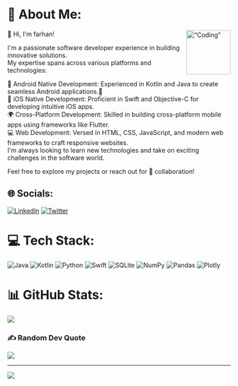 # 💫 About Me:
<img id="charizard" align="right" alt=“Coding” height="100" width="100" src="https://www.gifcen.com/wp-content/uploads/2022/10/charizard-gif.gif">
👋 Hi, I'm farhan!<br>

I'm a passionate software developer experience in building innovative solutions.<br>
My expertise spans across various platforms and technologies:<br>

📱 Android Native Development: Experienced in Kotlin and Java to create seamless Android applications.🦩<br>
🍏 iOS Native Development: Proficient in Swift and Objective-C for developing intuitive iOS apps.<br>
🌍 Cross-Platform Development: Skilled in building cross-platform mobile apps using frameworks like Flutter.<br>
💻 Web Development: Versed in HTML, CSS, JavaScript, and modern web frameworks to craft responsive websites.<br>
I'm always looking to learn new technologies and take on exciting challenges in the software world.<br>

Feel free to explore my projects or reach out for 🤝 collaboration!



## 🌐 Socials:
[![LinkedIn](https://img.shields.io/badge/Linkedin-%231DA1F2.svg?logo=Linkedin&logoColor=white)](https://www.Linkedin.com/in/f4farhann/) [![Twitter](https://img.shields.io/badge/Twitter-%231DA1F2.svg?logo=Twitter&logoColor=white)](https://twitter.com/https://www.twitter.com/in/f4farhnn) 

# 💻 Tech Stack:
![Java](https://img.shields.io/badge/java-%23ED8B00.svg?style=for-the-badge&logo=java&logoColor=white) ![Kotlin](https://img.shields.io/badge/kotlin-%230095D5.svg?style=for-the-badge&logo=kotlin&logoColor=white) ![Python](https://img.shields.io/badge/python-3670A0?style=for-the-badge&logo=python&logoColor=ffdd54) ![Swift](https://img.shields.io/badge/swift-F54A2A?style=for-the-badge&logo=swift&logoColor=white) ![SQLite](https://img.shields.io/badge/sqlite-%2307405e.svg?style=for-the-badge&logo=sqlite&logoColor=white) ![NumPy](https://img.shields.io/badge/numpy-%23013243.svg?style=for-the-badge&logo=numpy&logoColor=white) ![Pandas](https://img.shields.io/badge/pandas-%23150458.svg?style=for-the-badge&logo=pandas&logoColor=white) ![Plotly](https://img.shields.io/badge/Plotly-%233F4F75.svg?style=for-the-badge&logo=plotly&logoColor=white)

# 📊 GitHub Stats:
![](https://github-readme-streak-stats.herokuapp.com/?user=farhann&theme=radical&hide_border=false)<br/>
### ✍️ Random Dev Quote
![](https://quotes-github-readme.vercel.app/api?type=horizontal&theme=radical)

---
[![](https://visitcount.itsvg.in/api?id=farhann&icon=6&color=3)](https://visitcount.itsvg.in)
